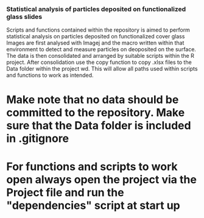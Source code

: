 ### Statistical analysis of particles deposited on functionalized glass slides
Scripts and functions contained within the repository is aimed to perform statistical analysis on particles deposited on functionalized cover glass
Images are first analysed with Imagej and the macro written within that environment to detect and measure particles on deoposited on the surface. 
The data is then consolidated and arranged by suitable scripts within the R project. After consolidation use the copy function to copy .xlsx files to the Data folder within the project wd.
This will allow all paths used within scripts and functions to work as intended. 

# Make note that no data should be committed to the repository. Make sure that the Data folder is included in .gitignore

# For functions and scripts to work open always open the project via the Project file and run the "dependencies" script at start up